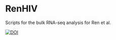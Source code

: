 # RenHIV
Scripts for the bulk RNA-seq analysis for Ren et al.

[![DOI](https://zenodo.org/badge/DOI/10.5281/zenodo.4289911.svg)](https://doi.org/10.5281/zenodo.4289911)


